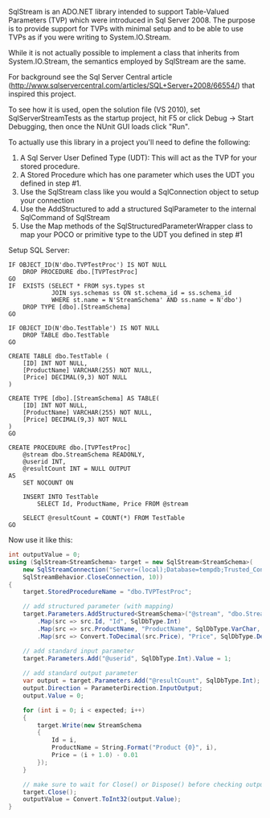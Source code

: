 SqlStream is an ADO.NET library intended to support Table-Valued Parameters (TVP) which were introduced in Sql Server 2008. The purpose is to provide support for TVPs with minimal setup and to be able to use TVPs as if you were writing to System.IO.Stream. 

While it is not actually possible to implement a class that inherits from System.IO.Stream, the semantics employed by SqlStream are the same.

For background see the Sql Server Central article (http://www.sqlservercentral.com/articles/SQL+Server+2008/66554/) that inspired this project.

To see how it is used, open the solution file (VS 2010), set SqlServerStreamTests as the startup project, hit F5 or click Debug -> Start Debugging, then once the NUnit GUI loads click "Run".

To actually use this library in a project you'll need to define the following:

1. A Sql Server User Defined Type (UDT): This will act as the TVP for your stored procedure.
2. A Stored Procedure which has one parameter which uses the UDT you defined in step #1.
3. Use the SqlStream<T> class like you would a SqlConnection object to setup your connection
4. Use the AddStructured<T> to add a structured SqlParameter to the internal SqlCommand of SqlStream<T>
5. Use the Map methods of the SqlStructuredParameterWrapper class to map your POCO or primitive type to the UDT you defined in step #1


Setup SQL Server:

```T-SQL
IF OBJECT_ID(N'dbo.TVPTestProc') IS NOT NULL
	DROP PROCEDURE dbo.[TVPTestProc]
GO
IF  EXISTS (SELECT * FROM sys.types st 
			JOIN sys.schemas ss ON st.schema_id = ss.schema_id 
			WHERE st.name = N'StreamSchema' AND ss.name = N'dbo')
	DROP TYPE [dbo].[StreamSchema]
GO

IF OBJECT_ID(N'dbo.TestTable') IS NOT NULL
	DROP TABLE dbo.TestTable
GO

CREATE TABLE dbo.TestTable (
	[ID] INT NOT NULL,
	[ProductName] VARCHAR(255) NOT NULL,
	[Price] DECIMAL(9,3) NOT NULL
)

CREATE TYPE [dbo].[StreamSchema] AS TABLE(
	[ID] INT NOT NULL,
	[ProductName] VARCHAR(255) NOT NULL,
	[Price] DECIMAL(9,3) NOT NULL
)
GO

CREATE PROCEDURE dbo.[TVPTestProc]
	@stream dbo.StreamSchema READONLY,
	@userid INT,
	@resultCount INT = NULL OUTPUT
AS
	SET NOCOUNT ON

	INSERT INTO TestTable
		SELECT Id, ProductName, Price FROM @stream
	
	SELECT @resultCount = COUNT(*) FROM TestTable
GO
```

Now use it like this:

```C#
int outputValue = 0;
using (SqlStream<StreamSchema> target = new SqlStream<StreamSchema>(
	new SqlStreamConnection("Server=(local);Database=tempdb;Trusted_Connection=Yes;"), 
	SqlStreamBehavior.CloseConnection, 10))
{
	target.StoredProcedureName = "dbo.TVPTestProc";

	// add structured parameter (with mapping)
	target.Parameters.AddStructured<StreamSchema>("@stream", "dbo.StreamSchema", target)
		.Map(src => src.Id, "Id", SqlDbType.Int)
		.Map(src => src.ProductName, "ProductName", SqlDbType.VarChar, 255)
		.Map(src => Convert.ToDecimal(src.Price), "Price", SqlDbType.Decimal, 9, 3);

	// add standard input parameter
	target.Parameters.Add("@userid", SqlDbType.Int).Value = 1;
	
	// add standard output parameter
	var output = target.Parameters.Add("@resultCount", SqlDbType.Int);
	output.Direction = ParameterDirection.InputOutput;
	output.Value = 0;

	for (int i = 0; i < expected; i++)
	{
		target.Write(new StreamSchema
		{
			Id = i,
			ProductName = String.Format("Product {0}", i),
			Price = (i + 1.0) - 0.01
		});
	}

	// make sure to wait for Close() or Dispose() before checking output parameters
	target.Close();
	outputValue = Convert.ToInt32(output.Value);
}
```